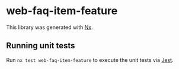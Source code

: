 # web-faq-item-feature

This library was generated with [Nx](https://nx.dev).

## Running unit tests

Run `nx test web-faq-item-feature` to execute the unit tests via [Jest](https://jestjs.io).
